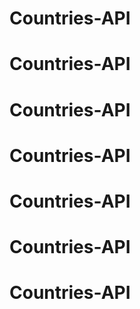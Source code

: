 # Countries-API
# Countries-API
# Countries-API
# Countries-API
# Countries-API
# Countries-API
# Countries-API
